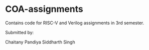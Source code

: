 # COA-assignments


Contains code for RISC-V and Verilog assignments in 3rd semester.

Submitted by:

Chaitany Pandiya
Siddharth Singh